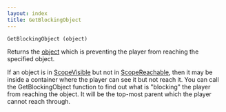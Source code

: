 ```yaml
---
layout: index
title: GetBlockingObject
---
```


    GetBlockingObject (object)

Returns the [object](../../types/object.html) which is preventing the player from reaching the specified object.

If an object is in [ScopeVisible](scopevisible.html) but not in [ScopeReachable](scopereachable.html), then it may be inside a container where the player can see it but not reach it. You can call the GetBlockingObject function to find out what is "blocking" the player from reaching the object. It will be the top-most parent which the player cannot reach through.
